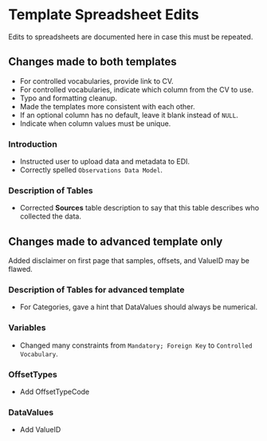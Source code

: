 # Template Spreadsheet Edits

Edits to spreadsheets are documented here in case this must be repeated.

## Changes made to both templates

* For controlled vocabularies, provide link to CV.
* For controlled vocabularies, indicate which column from the CV to use.
* Typo and formatting cleanup.
* Made the templates more consistent with each other.
* If an optional column has no default, leave it blank instead of `NULL`.
* Indicate when column values must be unique.

### Introduction

* Instructed user to upload data and metadata to EDI.
* Correctly spelled `Observations Data Model`.

### Description of Tables

* Corrected **Sources** table description to say that this table describes who collected the data.

## Changes made to advanced template only

Added disclaimer on first page that samples, offsets, and ValueID may be flawed.

### Description of Tables for advanced template

* For Categories, gave a hint that DataValues should always be numerical.

### Variables

* Changed many constraints from `Mandatory; Foreign Key` to `Controlled Vocabulary`.

### OffsetTypes

* Add OffsetTypeCode

### DataValues

* Add ValueID
